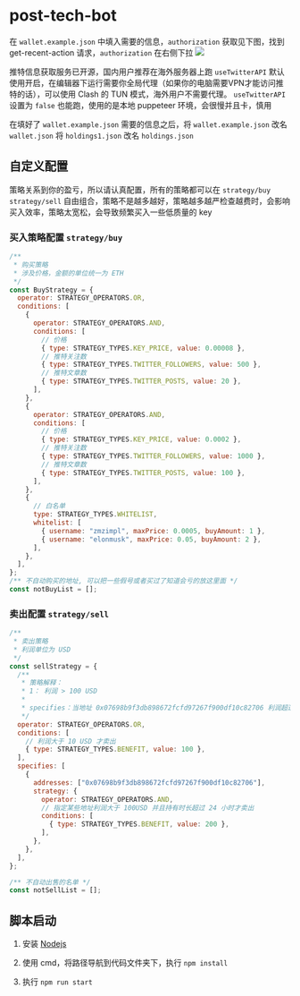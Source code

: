 # post-tech-bot

在 `wallet.example.json` 中填入需要的信息，`authorization` 获取见下图，找到 get-recent-action 请求，`authorization` 在右侧下拉
![](https://i.ibb.co/MG6b8R6/20230921190549.png)

推特信息获取服务已开源，国内用户推荐在海外服务器上跑
`useTwitterAPI` 默认使用开启，在编辑器下运行需要你全局代理（如果你的电脑需要VPN才能访问推特的话），可以使用 Clash 的 TUN 模式，海外用户不需要代理。
`useTwitterAPI` 设置为 `false` 也能跑，使用的是本地 puppeteer 环境，会很慢并且卡，慎用

在填好了 `wallet.example.json` 需要的信息之后，将 `wallet.example.json` 改名 `wallet.json`
将 `holdings1.json` 改名 `holdings.json`

## 自定义配置

策略关系到你的盈亏，所以请认真配置，所有的策略都可以在 `strategy/buy` `strategy/sell` 自由组合，策略不是越多越好，策略越多越严检查越费时，会影响买入效率，策略太宽松，会导致频繁买入一些低质量的 key

### 买入策略配置 `strategy/buy`

```js
/**
 * 购买策略
 * 涉及价格，金额的单位统一为 ETH
 */
const BuyStrategy = {
  operator: STRATEGY_OPERATORS.OR,
  conditions: [
    {
      operator: STRATEGY_OPERATORS.AND,
      conditions: [
        // 价格
        { type: STRATEGY_TYPES.KEY_PRICE, value: 0.00008 },
        // 推特关注数
        { type: STRATEGY_TYPES.TWITTER_FOLLOWERS, value: 500 },
        // 推特文章数
        { type: STRATEGY_TYPES.TWITTER_POSTS, value: 20 },
      ],
    },
    {
      operator: STRATEGY_OPERATORS.AND,
      conditions: [
        // 价格
        { type: STRATEGY_TYPES.KEY_PRICE, value: 0.0002 },
        // 推特关注数
        { type: STRATEGY_TYPES.TWITTER_FOLLOWERS, value: 1000 },
        // 推特文章数
        { type: STRATEGY_TYPES.TWITTER_POSTS, value: 100 },
      ],
    },
    {
      // 白名单
      type: STRATEGY_TYPES.WHITELIST,
      whitelist: [
        { username: "zmzimpl", maxPrice: 0.0005, buyAmount: 1 },
        { username: "elonmusk", maxPrice: 0.05, buyAmount: 2 },
      ],
    },
  ],
};
/** 不自动购买的地址, 可以把一些假号或者买过了知道会亏的放这里面 */
const notBuyList = [];
```

### 卖出配置 `strategy/sell`

```js
/**
 * 卖出策略
 * 利润单位为 USD
 */
const sellStrategy = {
  /**
   * 策略解释：
   * 1： 利润 > 100 USD
   * 
   * specifies：当地址 0x07698b9f3db898672fcfd97267f900df10c82706 利润超过 200 USD 才会卖出 0x07698b9f3db898672fcfd97267f900df10c82706
   */
  operator: STRATEGY_OPERATORS.OR,
  conditions: [
    // 利润大于 10 USD 才卖出
    { type: STRATEGY_TYPES.BENEFIT, value: 100 },
  ],
  specifies: [
    {
      addresses: ["0x07698b9f3db898672fcfd97267f900df10c82706"],
      strategy: {
        operator: STRATEGY_OPERATORS.AND,
        // 指定某些地址利润大于 100USD 并且持有时长超过 24 小时才卖出
        conditions: [
          { type: STRATEGY_TYPES.BENEFIT, value: 200 },
        ],
      },
    },
  ],
};

/** 不自动出售的名单 */
const notSellList = [];

```

## 脚本启动

1. 安装 [Nodejs](https://nodejs.org/en/download)
2. 使用 cmd，将路径导航到代码文件夹下，执行 `npm install`

3. 执行 `npm run start`
